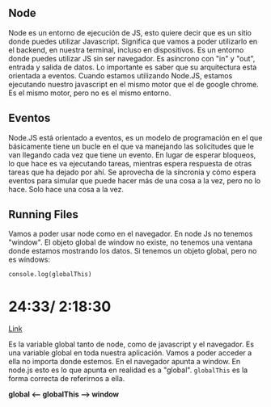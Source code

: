 ## Node

Node es un entorno de ejecución de JS, esto quiere decir que es un sitio donde puedes utilizar Javascript. Significa que vamos a poder utilizarlo en el backend, en nuestra terminal, incluso en dispositivos.
Es un entorno donde puedes utilizar JS sin ser navegador. Es asíncrono con "in" y "out", entrada y salida de datos. Lo importante es saber que su arquitectura esta orientada a eventos.
Cuando estamos utilizando Node.JS, estamos ejecutando nuestro javascript en el mismo motor que el de google chrome. Es el mismo motor, pero no es el mismo entorno.

## Eventos

Node.JS está orientado a eventos, es un modelo de programación en el que básicamente tiene un bucle en el que va manejando las solicitudes que le van llegando cada vez que tiene un evento. En lugar de esperar bloqueos, lo que hace es va ejecutando tareas, mientras espera respuesta de otras tareas que ha dejado por ahí.
Se aprovecha de la síncronia y cómo espera eventos para simular que puede hacer más de una cosa a la vez, pero no lo hace. Solo hace una cosa a la vez.

## Running Files

Vamos a poder usar node como en el navegador. En node Js no tenemos "window". El objeto global de window no existe, no tenemos una ventana donde estamos mostrando los datos. Si tenemos un objeto global, pero no es windows: 

`console.log(globalThis)`

# 24:33/ 2:18:30

[Link](https://www.youtube.com/watch?v=yB4n_K7dZV8&list=PLUofhDIg_38qm2oPOV-IRTTEKyrVBBaU7&index=1)

Es la variable global tanto de node, como de javascript y el navegador. Es una variable global en toda nuestra aplicación. Vamos a poder acceder a ella no importa donde estemos.
En el navegador apunta a window. En node.js esto es lo que apunta en realidad es a "global". `globalThis` es la forma correcta de referirnos a ella.

**global <-- globalThis --> window**


